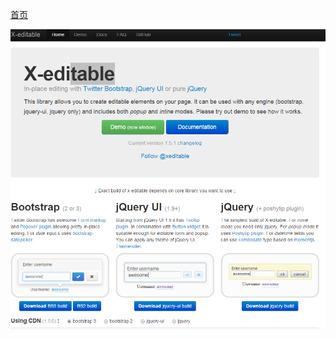 [首页](https://github.com/zhangdhu/blog/blob/master/index.md)



![](https://github.com/zhangdhu/blog/blob/master/img/x-editable.png)
